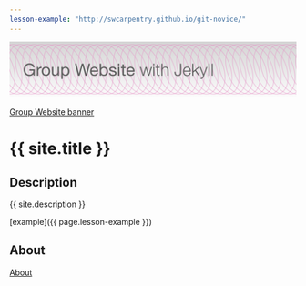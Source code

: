 ```yaml
---
lesson-example: "http://swcarpentry.github.io/git-novice/"
---
```


![Group Website banner](./images/site_banner.png)

[Group Website banner](https://gperu.github.io/group-website/)

# {{ site.title }}

## Description
{{ site.description }}

[example]({{ page.lesson-example }})

## About
[About](about.md)

